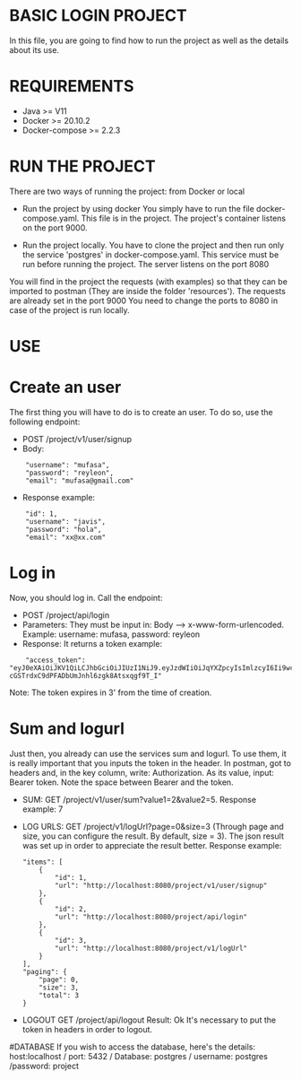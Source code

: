 # BASIC LOGIN PROJECT

In this file, you are going to find how to run the project as well as the details about its use. 

# REQUIREMENTS
- Java >= V11
- Docker >= 20.10.2
- Docker-compose >= 2.2.3

# RUN THE PROJECT
There are two ways of running the project: from Docker or local

- Run the project by using docker
You simply have to run the file docker-compose.yaml. This file is in the project. The project's container listens on the port 9000.  

- Run the project locally.
You have to clone the project and then run only the service 'postgres' in docker-compose.yaml. This service must be run before running the project. The server listens on the port 8080

You will find in the project the requests (with examples) so that they can be imported to postman (They are inside the folder 'resources'). The requests are already set in the port 9000
You need to change the ports to 8080 in case of the project is run locally.

# USE
# Create an user
The first thing you will have to do is to create an user. To do so, use the following endpoint:
- POST /project/v1/user/signup
- Body:
```
    "username": "mufasa",
    "password": "reyleon",
    "email": "mufasa@gmail.com"
```
    
- Response example:
```
    "id": 1,
    "username": "javis",
    "password": "hola",
    "email": "xx@xx.com"
```

# Log in
Now, you should log in. Call the endpoint:
- POST /project/api/login
- Parameters: They must be input in: Body --> x-www-form-urlencoded. Example: username: mufasa, password: reyleon
- Response: It returns a token example: 
```
    "access_token": "eyJ0eXAiOiJKV1QiLCJhbGciOiJIUzI1NiJ9.eyJzdWIiOiJqYXZpcyIsImlzcyI6Ii9wcm9qZWN0L2FwaS9sb2dpbiIsImV4cCI6MTY0Mzc1MTE2M30.pA2YC-cGSTrdxC9dPFADbUmJnhl6zgk8Atsxqgf9T_I"
```
Note: The token expires in 3' from the time of creation. 

# Sum and logurl
Just then, you already can use the services sum and logurl. To use them, it is really important that you inputs the token in the header. In postman, got to headers and, in the key column, write: Authorization. As its value, input: Bearer token. Note the space between Bearer and the token.
- SUM: 
    GET /project/v1/user/sum?value1=2&value2=5.
    Response example: 7
- LOG URLS:
    GET /project/v1/logUrl?page=0&size=3  (Through page and size, you can configure the result. By default, size = 3). The json result was set up in order to appreciate the result better.
    Response example:
    
    ```
    "items": [
        {
            "id": 1,
            "url": "http://localhost:8080/project/v1/user/signup"
        },
        {
            "id": 2,
            "url": "http://localhost:8080/project/api/login"
        },
        {
            "id": 3,
            "url": "http://localhost:8080/project/v1/logUrl"
        }
    ],
    "paging": {
        "page": 0,
        "size": 3,
        "total": 3
    }

- LOGOUT
GET /project/api/logout
Result: Ok
It's necessary to put the token in headers in order to logout. 

#DATABASE
If you wish to access the database, here's the details: host:localhost / port: 5432 / Database: postgres / username: postgres /password: project
